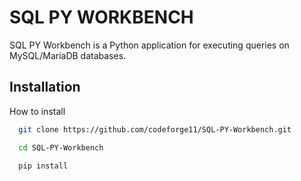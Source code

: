 
# SQL PY WORKBENCH

SQL PY Workbench is a Python application for executing queries on MySQL/MariaDB databases.
## Installation

How to install

```bash
  git clone https://github.com/codeforge11/SQL-PY-Workbench.git

  cd SQL-PY-Workbench

  pip install 
```
